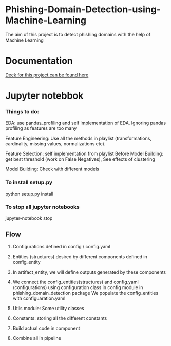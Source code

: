 # Phishing-Domain-Detection-using-Machine-Learning
The aim of this project is to detect phishing domains with the help of Machine Learning

# Documentation
[ Deck for this project can be found here](https://github.com/Rachinder3/Phishing-Domain-Detection-using-Machine-Learning/blob/main/documents/Phishing_deck.pdf)

# Jupyter notebbok
### Things to do:
 EDA: use pandas_profiling and self implementation of EDA. Ignoring pandas profiling as features are too many

 Feature Engineering: Use all the methods in playlist (transformations, cardinality, missing values, normalizations etc). 

 Feature Selection: self implementation from playlist
 Before Model Building: get best threshold (work on False Negatives), See effects of clustering

 Model Building: Check with different models


### To install setup.py
python setup.py install


### To stop all jupyter notebooks
jupyter-notebook stop



## Flow

1. Configurations defined in config / config.yaml

2. Entities (structures) desired by different components defined in config_entity

3. In artifact_entity, we will define outputs generated by these components

4. We connect the config_entities(structures) and config.yaml (configurations) using configuration class in config module in phishing_domain_detection package
We populate the config_entities with configuaration.yaml


5. Utils module: Some utility classes

6. Constants: storing all the different constants

7. Build actual code in component

8. Combine all in pipeline



